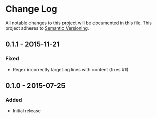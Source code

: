 # Change Log
All notable changes to this project will be documented in this file.
This project adheres to [Semantic Versioning](http://semver.org/).

## 0.1.1 - 2015-11-21
### Fixed
- Regex incorrectly targeting lines with content (fixes #1)

## 0.1.0 - 2015-07-25
### Added
- Initial release
